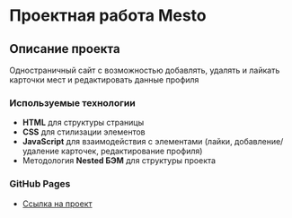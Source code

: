 # Проектная работа Mesto

## Описание проекта
Одностраничный сайт с возможностью добавлять, удалять и лайкать карточки мест и редактировать данные профиля

### **Используемые технологии**

* **HTML** для структуры страницы
* **CSS** для стилизации элементов
* **JavaScript** для взаимодействия с элементами (лайки, добавление/удаление карточек, редактирование профиля)
* Методология **Nested БЭМ** для структуры проекта

### **GitHub Pages**
* [Ссылка на проект](https://udazzzz.github.io/Project_Mesto_JS/)
